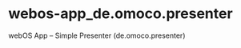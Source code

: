 webos-app_de.omoco.presenter
============================

webOS App – Simple Presenter (de.omoco.presenter)
